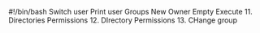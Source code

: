 #!/bin/bash
Switch user
Print user
Groups
New Owner
Empty
Execute
11. Directories Permissions
12. DIrectory Permissions
13. CHange group
